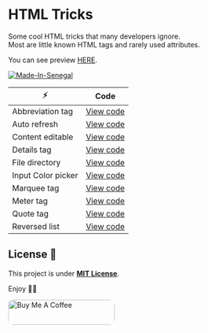 # HTML Tricks

Some cool HTML tricks that many developers ignore.  
Most are little known HTML tags and rarely used attributes.

You can see preview [HERE](https://htmltricks.vercel.app).

[![Made-In-Senegal](https://github.com/GalsenDev221/made.in.senegal/blob/master/assets/badge.svg)](https://github.com/GalsenDev221/made.in.senegal)

| ⚡                 | Code                                             |
| ------------------ | ------------------------------------------------ |
| Abbreviation tag   | [View code](/public/src/abbreviation-tag.html)   |
| Auto refresh       | [View code](/public/src/auto-refresh.html)       |
| Content editable   | [View code](/public/src/content-editable.html)   |
| Details tag        | [View code](/public/src/details-tag.html)        |
| File directory     | [View code](/public/src/file-directory.html)     |
| Input Color picker | [View code](/public/src/input-color-picker.html) |
| Marquee tag        | [View code](/public/src/marquee-tag.html)        |
| Meter tag          | [View code](/public/src/meter-tag.html)          |
| Quote tag          | [View code](/public/src/quote-tag.html)          |
| Reversed list      | [View code](/public/src/reversed-list.html)      |

## License 🚨

This project is under **[MIT License](LICENSE.md)**.

Enjoy ✌🏽

<a href="https://www.buymeacoffee.com/daoodaba975" target="_blank"><img src="https://cdn.buymeacoffee.com/buttons/lato-orange.png" alt="Buy Me A Coffee" style="height: 51px !important;width: 217px !important; border-radius: 10px;" ></a>
